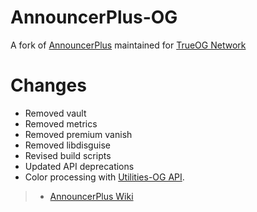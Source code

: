 # AnnouncerPlus-OG

A fork of [AnnouncerPlus](https://github.com/jpenilla/AnnouncerPlus) maintained for [TrueOG Network](https://true-og.net)

# Changes

- Removed vault
- Removed metrics
- Removed premium vanish
- Removed libdisguise
- Revised build scripts
- Updated API deprecations
- Color processing with [Utilities-OG API](https://github.com/true-og/Utilities-OG).

> * [AnnouncerPlus Wiki](https://github.com/jmanpenilla/AnnouncerPlus/wiki)
